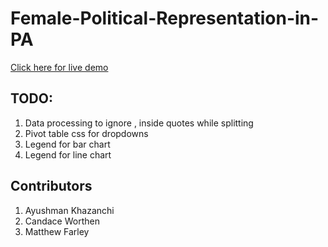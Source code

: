 # Female-Political-Representation-in-PA

[Click here for live demo](https://rawgit.com/wmf23/Female-Political-Representation-in-PA/master/public/index.html "Page to display processed data")

## TODO:

1. Data processing to ignore , inside quotes while splitting
2. Pivot table css for dropdowns
3. Legend for bar chart
4. Legend for line chart

## Contributors
1. Ayushman Khazanchi
2. Candace Worthen
3. Matthew Farley